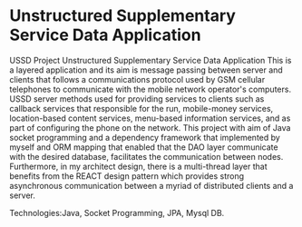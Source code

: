 # Unstructured Supplementary Service Data Application
USSD Project
Unstructured Supplementary Service Data Application
This is a layered application and its aim is message passing between server and clients that follows a communications protocol used by GSM cellular telephones to communicate with the mobile network operator's computers. USSD server methods used for providing services to clients such as callback services that responsible for the run, mobile-money services, location-based content services, menu-based information services, and as part of configuring the phone on the network. This project with aim of Java socket programming and a dependency framework that implemented by myself and ORM mapping that enabled that the DAO layer
  communicate with the desired database, facilitates the communication between nodes. Furthermore, in my architect design, there is a multi-thread layer that benefits from the REACT design pattern which provides strong asynchronous communication between a myriad of distributed clients and a server. 
  
  Technologies:Java, Socket Programming, JPA, Mysql DB.
